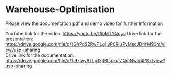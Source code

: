# Warehouse-Optimisation

Please view the documentation pdf and demo video for further information


YouTube link for the video: https://youtu.be/tfjbMTYQoyc
Drive link for the presentation: https://drive.google.com/file/d/1GhPdS2RwFLgi_yP0RjuPyMscJD4fM93m/view?usp=sharing \
Drive link for the documentation: https://drive.google.com/file/d/1i97lwy8TLgI3jtBtspkuI7QmNwld4PSx/view?usp=sharing
